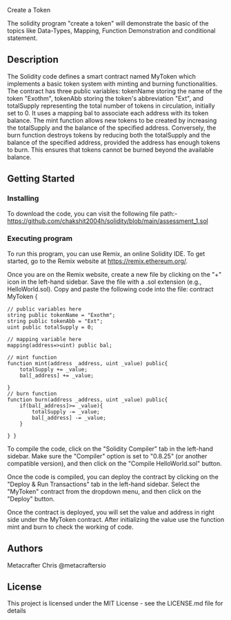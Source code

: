 Create a Token

The solidity program "create a token" will demonstrate the basic of the topics like Data-Types, Mapping, Function Demonstration and conditional statement.

## Description

The Solidity code defines a smart contract named MyToken which implements a basic token system with minting and burning functionalities. The contract has three public variables: tokenName storing the name of the token "Exothm", tokenAbb storing the token's abbreviation "Ext", and totalSupply representing the total number of tokens in circulation, initially set to 0. It uses a mapping bal to associate each address with its token balance. The mint function allows new tokens to be created by increasing the totalSupply and the balance of the specified address. Conversely, the burn function destroys tokens by reducing both the totalSupply and the balance of the specified address, provided the address has enough tokens to burn. This ensures that tokens cannot be burned beyond the available balance.

## Getting Started

### Installing

To download the code, you can visit the following file path:- https://github.com/chakshit2004h/solidity/blob/main/assessment_1.sol

### Executing program

To run this program, you can use Remix, an online Solidity IDE. To get started, go to the Remix website at https://remix.ethereum.org/.

Once you are on the Remix website, create a new file by clicking on the "+" icon in the left-hand sidebar. Save the file with a .sol extension (e.g., HelloWorld.sol). Copy and paste the following code into the file:
contract MyToken {

    // public variables here
    string public tokenName = "Exothm";
    string public tokenAbb = "Ext";
    uint public totalSupply = 0;

    // mapping variable here
    mapping(address=>uint) public bal;

    // mint function
    function mint(address _address, uint _value) public{
        totalSupply += _value;
        bal[_address] += _value;

    }
    // burn function
    function burn(address _address, uint _value) public{
        if(bal[_address]>= _value){
            totalSupply -= _value;
            bal[_address] -= _value;
        } 

    } }


To compile the code, click on the "Solidity Compiler" tab in the left-hand sidebar. Make sure the "Compiler" option is set to "0.8.25" (or another compatible version), and then click on the "Compile HelloWorld.sol" button.

Once the code is compiled, you can deploy the contract by clicking on the "Deploy & Run Transactions" tab in the left-hand sidebar. Select the "MyToken" contract from the dropdown menu, and then click on the "Deploy" button.

Once the contract is deployed, you will set the value and address in right side under the MyToken contract. After initializing the value use the function mint and burn to check the working of code.


## Authors


Metacrafter Chris
@metacraftersio


## License

This project is licensed under the MIT License - see the LICENSE.md file for details
